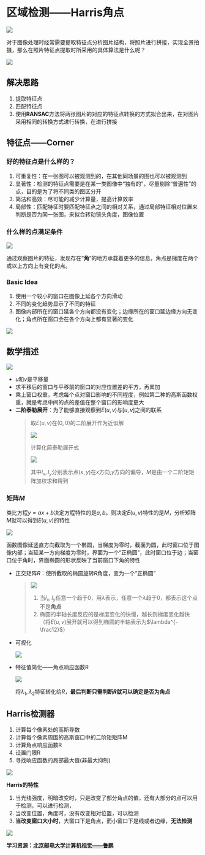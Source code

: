 # 区域检测——Harris角点


![](https://img-blog.csdnimg.cn/20200717204500384.png " ")


对于图像处理时经常需要提取特征点分析图片结构，将照片进行拼接，实现全景拍摄，那么在照片特征点提取时所采用的具体算法是什么呢？

![](https://img-blog.csdnimg.cn/20200717112622949.png " ")

## 解决思路

1. 提取特征点
2. 匹配特征点
3. 使用**RANSAC**方法将两张图片的对应的特征点转换的方式拟合出来，在对图片采用相同的转换方式进行转换，在进行拼接

## 特征点——Corner


### 好的特征点是什么样的？

1. 可重复性：在一张图可以被观测到的，在其他同场景的图也可以被观测到
2. 显著性：检测的特征点需要是在某一类图像中“独有的”，尽量剔除“普遍性”的点，目的是为了将不同类的图区分开
3. 简洁和高效：尽可能的减少计算量，提高计算效率
4. 局部性：匹配特征时要匹配特征点之间的相对关系，通过局部特征相对位置来判断是否为同一张图，来拟合转动镜头角度，图像位置

### 什么样的点满足条件

![](https://img-blog.csdnimg.cn/20200717114024178.png " ")

通过观察图片的特征，发现存在“**角**”的地方承载着更多的信息，角点是梯度在两个或以上方向上有变化的点。

### Basic Idea

1. 使用一个较小的窗口在图像上延各个方向滑动
2. 不同的变化趋势显示了不同的特征
3. 图像内部所在的窗口延各个方向都没有变化；边缘所在的窗口延边缘方向无变化；角点所在窗口会在各个方向上都有显著的变化

![](https://img-blog.csdnimg.cn/20200717140905906.png " ")

## 数学描述

![](https://img-blog.csdnimg.cn/20200717142205136.png " ")

- $u$和$v$是平移量
- 求平移后的窗口与平移前的窗口的对应位置差的平方，再累加
- 乘上窗口权重，考虑每个点对窗口影响的不同程度，例如第二种的高斯函数权重，就是考虑中间的点的差值在整个窗口的影响度更大
- **二阶泰勒展开**：为了能够直接观察到$E(u,v)$与$[u,v]$之间的联系
	> 取$E(u,v)$在$(0,0)$的二阶展开作为近似解
	>
	>	![](https://img-blog.csdnimg.cn/2020071717034199.png " ")
	>
	> 计算化简泰勒展开式
	>
	>	![](https://img-blog.csdnimg.cn/20200717173020112.png " ")
	>
	> 其中$I_x,I_y$分别表示点$(x,y)$在$x$方向,$y$方向的偏导，$M$是由一个二阶矩矩阵加权求和得到

### 矩阵$M$
类比方程$y=ax+b$决定方程特性的是$a,b$。则决定$E(u,v)$特性的是$M$，分析矩阵$M$就可以得到$E(u,v)$的特性

![](https://img-blog.csdnimg.cn/20200717182032753.png " ")

函数图像延竖直方向截取为一个椭圆，当梯度为零时，截面为圆，此时窗口位于图像内部；当延某一方向梯度为零时，界面为一个“正椭圆”，此时窗口位于边；当窗口位于角时，界面椭圆的形状反映了当前窗口下角的特性

- 正交矩阵$R$：使所截取的椭圆旋转$R$角度，变为一个“正椭圆”

	> 	![](https://img-blog.csdnimg.cn/2020071719160637.png " ")
	>
	> 1. 当$I_x,I_y$任意一个趋于0，用$\lambda$表示，任意一个$\lambda$趋于0，都表示这个点不是**角点**
	> 2. 椭圆的半轴长度反应的是梯度变化的快慢，越长则梯度变化越快（将$E(u,v)$展开就可以得到椭圆的半轴表示为$\lambda^{-\frac12}$）
	
- 可视化

	 ![](https://img-blog.csdnimg.cn/20200717192818265.png " ")

- 特征值简化——角点响应函数R

	![](https://img-blog.csdnimg.cn/20200717195427923.png " ")

	将$\lambda_1,\lambda_2$特征转化给$R$，**最后判断只需判断$R$就可以确定是否为角点**

## Harris检测器
1.  计算每个像素处的高斯导数
2. 计算每个像素周围的高斯窗口中的二阶矩矩阵M
3. 计算角点响应函数R
4. 设置门限R
5. 寻找响应函数的局部最大值(非最大抑制)

![](https://img-blog.csdnimg.cn/20200717201858186.png " ")

**Harris的特性**

1. 当光线强度，明暗改变时，只是改变了部分角点的值，还有大部分的点可以用于检测，可以进行检测，
2. 当改变位置，角度时，没有改变相对位置，可以检测
3. **当改变窗口大小时**，大窗口下是角点，而小窗口下是线或者边缘，**无法检测**

![](https://img-blog.csdnimg.cn/20200717203432876.png " ")


**学习资源：[北京邮电大学计算机视觉——鲁鹏](https://www.bilibili.com/video/BV1nz4y197Qv)**

